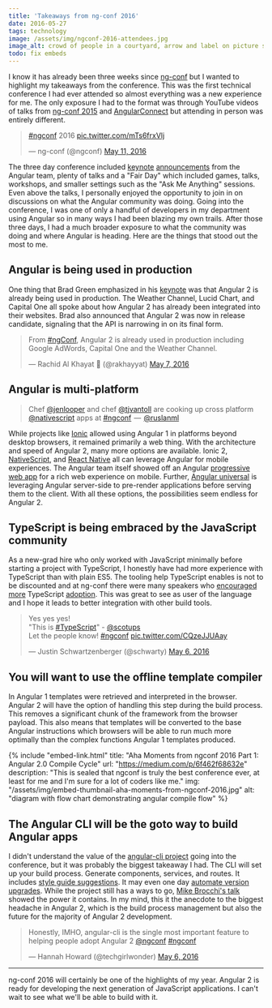 ```yaml
---
title: 'Takeaways from ng-conf 2016'
date: 2016-05-27
tags: technology
image: /assets/img/ngconf-2016-attendees.jpg
image_alt: crowd of people in a courtyard, arrow and label on picture saying 'that's me'
todo: fix embeds
---
```


I know it has already been three weeks since [ng-conf](https://www.ng-conf.org/#/) but I wanted to highlight my takeaways from the conference. This
was the first technical conference I had ever attended so almost everything
was a new experience for me. The only exposure I had to the format was through
YouTube videos of talks from [ng-conf 2015](https://www.youtube.com/playlist?list=PLOETEcp3DkCoNnlhE-7fovYvqwVPrRiY7) and
[AngularConnect](https://www.youtube.com/channel/UCzrskTiT_ObAk3xBkVxMz5g/feed)
but attending in person was entirely different.

<blockquote class="twitter-tweet"><p lang="und" dir="ltr"><a href="https://twitter.com/hashtag/ngconf?src=hash&amp;ref_src=twsrc%5Etfw">#ngconf</a> 2016 <a href="https://t.co/mTs6frxVlj">pic.twitter.com/mTs6frxVlj</a></p>&mdash; ng-conf (@ngconf) <a href="https://twitter.com/ngconf/status/730225043750322176?ref_src=twsrc%5Etfw">May 11, 2016</a></blockquote>

The three day conference included
[keynote](https://www.youtube.com/watch?v=gdlpE9vPQFs)
[announcements](https://youtu.be/bSssb9AmiJU?t=25m22s) from the Angular team,
plenty of talks and a "Fair Day" which included games, talks, workshops, and
smaller settings such as the "Ask Me Anything" sessions. Even above the talks,
I personally enjoyed the opportunity to join in on discussions on what the
Angular community was doing. Going into the conference, I was one of only a
handful of developers in my department using Angular so in many ways I had
been blazing my own trails. After those three days, I had a much broader
exposure to what the community was doing and where Angular is heading. Here
are the things that stood out the most to me.

## Angular is being used in production

One thing that Brad Green emphasized in his
[keynote](https://www.youtube.com/watch?v=gdlpE9vPQFs) was that Angular 2 is
already being used in production. The Weather Channel, Lucid Chart, and
Capital One all spoke about how Angular 2 has already been integrated into
their websites. Brad also announced that Angular 2 was now in release
candidate, signaling that the API is narrowing in on its final form.

<blockquote class="twitter-tweet"><p lang="en" dir="ltr">From <a href="https://twitter.com/hashtag/ngConf?src=hash&amp;ref_src=twsrc%5Etfw">#ngConf</a>, Angular 2 is already used in production including Google AdWords, Capital One and the Weather Channel.</p>&mdash; Rachid Al Khayat 🍕 (@rakhayyat) <a href="https://twitter.com/rakhayyat/status/729032357462806528?ref_src=twsrc%5Etfw">May 7, 2016</a></blockquote>

## Angular is multi-platform

> Chef [@jenlooper](https://twitter.com/jenlooper) and chef [@tjvantoll](https://twitter.com/tjvantoll) are cooking up cross platform [@nativescript](https://twitter.com/nativescript) apps at [#ngconf](https://twitter.com/hashtag/ngconf)
>  —  [@ruslanml](https://twitter.com/ruslanml/status/727997662687944705)

While projects like [Ionic](http://ionicframework.com/) allowed using Angular
1 in platforms beyond desktop browsers, it remained primarily a web thing.
With the architecture and speed of Angular 2, many more options are available.
Ionic 2, [NativeScript](https://www.youtube.com/watch?v=R3nyG2xtzeQ), and
[React Native](https://www.youtube.com/watch?v=yDbaihb1eIs) all can leverage
Angular for mobile experiences. The Angular team itself showed off an Angular
[progressive web app](https://www.youtube.com/watch?v=wLWVASD0dvU) for a rich
web experience on mobile. Further, [Angular
universal](https://www.youtube.com/watch?v=TCj_oC3m6_U) is leveraging Angular
server-side to pre-render applications before serving them to the client. With
all these options, the possibilities seem endless for Angular 2.

## TypeScript is being embraced by the JavaScript community

As a new-grad hire who only worked with JavaScript minimally before starting a
project with TypeScript, I honestly have had more experience with TypeScript
than with plain ES5. The tooling help TypeScript enables is not to be
discounted and at ng-conf there were many speakers who
[encouraged](https://www.youtube.com/watch?v=e3djIqAGqZo)
[more](https://www.youtube.com/watch?v=dzPjBWLdGz0) TypeScript
[adoption](https://youtu.be/GE5gZX6V6Zs). This was great to see as user of the
language and I hope it leads to better integration with other build tools.

<blockquote class="twitter-tweet"><p lang="en" dir="ltr">Yes yes yes! <br>&quot;This is <a href="https://twitter.com/hashtag/TypeScript?src=hash&amp;ref_src=twsrc%5Etfw">#TypeScript</a>&quot; - <a href="https://twitter.com/scotups?ref_src=twsrc%5Etfw">@scotups</a> <br>Let the people know! <a href="https://twitter.com/hashtag/ngconf?src=hash&amp;ref_src=twsrc%5Etfw">#ngconf</a> <a href="https://t.co/CQzeJJUAay">pic.twitter.com/CQzeJJUAay</a></p>&mdash; Justin Schwartzenberger (@schwarty) <a href="https://twitter.com/schwarty/status/728637802951245825?ref_src=twsrc%5Etfw">May 6, 2016</a></blockquote>

## You will want to use the offline template compiler

In Angular 1 templates were retrieved and interpreted in the browser. Angular
2 will have the option of handling this step during the build process. This
removes a significant chunk of the framework from the browser payload. This
also means that templates will be converted to the base Angular instructions
which browsers will be able to run much more optimally than the complex
functions Angular 1 templates produced.

{% include "embed-link.html"
    title: "Aha Moments from ngconf 2016 Part 1: Angular 2.0 Compile Cycle"
    url: "https://medium.com/p/6f462f68632e"
    description: "This is sealed that ngconf is truly the best conference ever, at least for me and I'm sure for a lot of coders like me."
    img: "/assets/img/embed-thumbnail-aha-moments-from-ngconf-2016.jpg"
    alt: "diagram with flow chart demonstrating angular compile flow"
%}

## The Angular CLI will be the goto way to build Angular apps

I didn't understand the value of the [angular-cli
project](https://cli.angular.io/) going into the conference, but it was
probably the biggest takeaway I had. The CLI will set up your build process.
Generate components, services, and routes. It includes [style guide
suggestions](https://www.youtube.com/watch?v=bci-Z6nURgE). It may even one day
[automate version upgrades](https://youtu.be/bSssb9AmiJU?t=58m3s). While the
project still has a ways to go, [Mike Brocchi's
talk](https://www.youtube.com/watch?v=wHZe6gGI5RY) showed the power it
contains. In my mind, this it the anecdote to the biggest headache in Angular
2, which is the build process management but also the future for the majority
of Angular 2 development.

<blockquote class="twitter-tweet"><p lang="en" dir="ltr">Honestly, IMHO, angular-cli is the single most important feature to helping people adopt Angular 2 <a href="https://twitter.com/ngconf?ref_src=twsrc%5Etfw">@ngconf</a> <a href="https://twitter.com/hashtag/ngconf?src=hash&amp;ref_src=twsrc%5Etfw">#ngconf</a></p>&mdash; Hannah Howard (@techgirlwonder) <a href="https://twitter.com/techgirlwonder/status/728633226923663360?ref_src=twsrc%5Etfw">May 6, 2016</a></blockquote>

---

ng-conf 2016 will certainly be one of the highlights of my year. Angular 2 is
ready for developing the next generation of JavaScript applications. I can't
wait to see what we'll be able to build with it.

<script async src="https://platform.twitter.com/widgets.js" charset="utf-8"></script>
